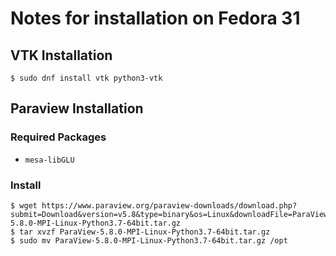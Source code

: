 # Notes for installation on Fedora 31

## VTK Installation

```
$ sudo dnf install vtk python3-vtk
```

## Paraview Installation

### Required Packages

- `mesa-libGLU`

### Install

```
$ wget https://www.paraview.org/paraview-downloads/download.php?submit=Download&version=v5.8&type=binary&os=Linux&downloadFile=ParaView-5.8.0-MPI-Linux-Python3.7-64bit.tar.gz
$ tar xvzf ParaView-5.8.0-MPI-Linux-Python3.7-64bit.tar.gz
$ sudo mv ParaView-5.8.0-MPI-Linux-Python3.7-64bit.tar.gz /opt
```


